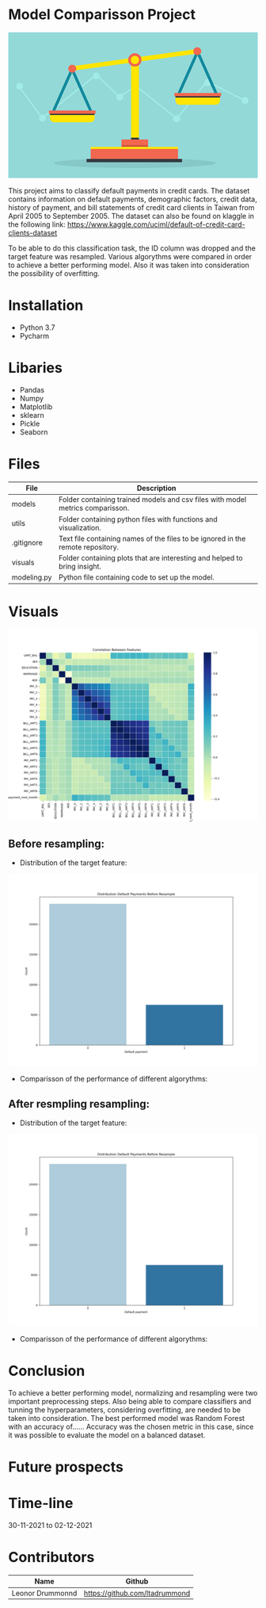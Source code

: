 # Model Comparisson Project

<img src="https://github.com/ltadrummond/challenge-model-comparisson/blob/main/visuals/readme_intro_pic.png">

This project aims to classify default payments in credit cards. The dataset contains information on default payments, demographic factors, credit data, history of payment, and bill statements of credit card clients in Taiwan from April 2005 to September 2005. The dataset can also be found on klaggle in the following link: https://www.kaggle.com/uciml/default-of-credit-card-clients-dataset

To be able to do this classification task, the ID column was dropped and the target feature was resampled. Various algorythms were compared in order to achieve a better performing model. Also it was taken into consideration the possibility of overfitting.


# Installation
* Python 3.7
* Pycharm


# Libaries
* Pandas
* Numpy
* Matplotlib
* sklearn
* Pickle
* Seaborn



# Files


| File                        | Description                                                     |
|-----------------------------|-----------------------------------------------------------------|
| models                | Folder containing trained models and csv files with model metrics comparisson. |
| utils             | Folder containing python files with functions and visualization.|
|.gitignore  | Text file containing names of the files to be ignored in the remote repository. |
| visuals            | Folder containing plots that are interesting and helped to bring insight.  |
| modeling.py            | Python file containing code to set up the model. |


# Visuals

<img src="https://github.com/ltadrummond/challenge-model-comparisson/blob/main/visuals/correlation_feautures.png">


## Before resampling:

* Distribution of the target feature:
<img src="https://github.com/ltadrummond/challenge-model-comparisson/blob/main/visuals/target_features_distribution.png">


* Comparisson of the performance of different algorythms:



## After resmpling resampling:
* Distribution of the target feature:
<img src="https://github.com/ltadrummond/challenge-model-comparisson/blob/main/visuals/target_features_distribution.png">


* Comparisson of the performance of different algorythms:




# Conclusion
To achieve a better performing model, normalizing and resampling were two important preprocessing steps. Also being able to compare classifiers and tunning the hyperparameters, considering overfitting, are needed to be taken into consideration.
The best performed model was Random Forest with an accuracy of......
Accuracy was the chosen metric in this case, since it was possible to evaluate the model on a balanced dataset.



# Future prospects


# Time-line
30-11-2021 to 02-12-2021

# Contributors
| Name                  | Github                                 |
|-----------------------|----------------------------------------|
|Leonor Drummonnd      | https://github.com/ltadrummond              |
